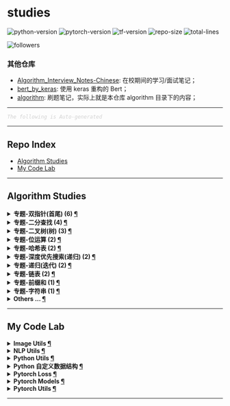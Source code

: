 studies
===

![python-version](https://img.shields.io/badge/python-3.8+-green)
![pytorch-version](https://img.shields.io/badge/pytorch-1.8+-green)
![tf-version](https://img.shields.io/badge/tensorflow-2.3+-green)
![repo-size](https://img.shields.io/github/repo-size/imhuay/studies)
![total-lines](https://img.shields.io/tokei/lines/github/imhuay/studies)
<!-- ![code-size](https://img.shields.io/github/languages/code-size/imhuay/studies) -->

![followers](https://img.shields.io/github/followers/imhuay?style=social)
<!-- ![user-stars](https://img.shields.io/github/stars/imhuay?style=social) -->


### 其他仓库
- [Algorithm_Interview_Notes-Chinese](https://github.com/imhuay/Algorithm_Interview_Notes-Chinese_backups): 在校期间的学习/面试笔记；
- [bert_by_keras](https://github.com/imhuay/bert_by_keras): 使用 keras 重构的 Bert；
- [algorithm](https://github.com/imhuay/algorithm): 刷题笔记，实际上就是本仓库 algorithm 目录下的内容；

---

<font color="LightGrey"><i> `The following is Auto-generated` </i></font>

---

Repo Index
---

- [Algorithm Studies](#algorithm-studies)
- [My Code Lab](#my-code-lab)

---

Algorithm Studies
---

<details><summary><b> 专题-双指针(首尾) (6) <a href="algorithm/topics/专题-双指针(首尾).md">¶</a></b></summary>

- [三数之和 (LeetCode, Medium, No.0015, 2021-10)](algorithm/topics/专题-双指针(首尾).md#三数之和-leetcode-medium-no0015-2021-10)
- [两数之和2(输入有序数组) (LeetCode, Easy, No.0167, 2021-10)](algorithm/topics/专题-双指针(首尾).md#两数之和2输入有序数组-leetcode-easy-no0167-2021-10)
- [接雨水 (LeetCode, Hard, No.0042, 2021-10)](algorithm/topics/专题-双指针(首尾).md#接雨水-leetcode-hard-no0042-2021-10)
- [最接近的三数之和 (LeetCode, Medium, No.0016, 2021-10)](algorithm/topics/专题-双指针(首尾).md#最接近的三数之和-leetcode-medium-no0016-2021-10)
- [有效三角形的个数 (LeetCode, Medium, No.0611, 2021-10)](algorithm/topics/专题-双指针(首尾).md#有效三角形的个数-leetcode-medium-no0611-2021-10)
- [盛最多水的容器 (LeetCode, Medium, No.0011, 2021-10)](algorithm/topics/专题-双指针(首尾).md#盛最多水的容器-leetcode-medium-no0011-2021-10)

</details>

<details><summary><b> 专题-二分查找 (4) <a href="algorithm/topics/专题-二分查找.md">¶</a></b></summary>

- [两数相除 (LeetCode, Medium, No.0029, 2021-10)](algorithm/topics/专题-二分查找.md#两数相除-leetcode-medium-no0029-2021-10)
- [将数据流变为多个不相交区间 (LeetCode, Hard, No.0352, 2021-10)](algorithm/topics/专题-二分查找.md#将数据流变为多个不相交区间-leetcode-hard-no0352-2021-10)
- [排列硬币 (LeetCode, Easy, No.0441, 2021-10)](algorithm/topics/专题-二分查找.md#排列硬币-leetcode-easy-no0441-2021-10)
- [搜索旋转排序数组 (LeetCode, Medium, No.0033, 2021-10)](algorithm/topics/专题-二分查找.md#搜索旋转排序数组-leetcode-medium-no0033-2021-10)

</details>

<details><summary><b> 专题-二叉树(树) (3) <a href="algorithm/topics/专题-二叉树(树).md">¶</a></b></summary>

- [二叉树的最大深度 (LeetCode, Easy, No.0104, 2021-10)](algorithm/topics/专题-二叉树(树).md#二叉树的最大深度-leetcode-easy-no0104-2021-10)
- [二叉树的最小深度 (LeetCode, Easy, No.0111, 2021-10)](algorithm/topics/专题-二叉树(树).md#二叉树的最小深度-leetcode-easy-no0111-2021-10)
- [路径总和3 (LeetCode, Medium, No.0437, 2021-10)](algorithm/topics/专题-二叉树(树).md#路径总和3-leetcode-medium-no0437-2021-10)

</details>

<details><summary><b> 专题-位运算 (2) <a href="algorithm/topics/专题-位运算.md">¶</a></b></summary>

- [两数相除 (LeetCode, Medium, No.0029, 2021-10)](algorithm/topics/专题-位运算.md#两数相除-leetcode-medium-no0029-2021-10)
- [重复的DNA序列 (LeetCode, Medium, No.0187, 2021-10)](algorithm/topics/专题-位运算.md#重复的dna序列-leetcode-medium-no0187-2021-10)

</details>

<details><summary><b> 专题-哈希表 (2) <a href="algorithm/topics/专题-哈希表.md">¶</a></b></summary>

- [两数之和 (LeetCode, Easy, No.0001, 2021-10)](algorithm/topics/专题-哈希表.md#两数之和-leetcode-easy-no0001-2021-10)
- [重复的DNA序列 (LeetCode, Medium, No.0187, 2021-10)](algorithm/topics/专题-哈希表.md#重复的dna序列-leetcode-medium-no0187-2021-10)

</details>

<details><summary><b> 专题-深度优先搜索(递归) (2) <a href="algorithm/topics/专题-深度优先搜索(递归).md">¶</a></b></summary>

- [二叉树的最小深度 (LeetCode, Easy, No.0111, 2021-10)](algorithm/topics/专题-深度优先搜索(递归).md#二叉树的最小深度-leetcode-easy-no0111-2021-10)
- [路径总和3 (LeetCode, Medium, No.0437, 2021-10)](algorithm/topics/专题-深度优先搜索(递归).md#路径总和3-leetcode-medium-no0437-2021-10)

</details>

<details><summary><b> 专题-递归(迭代) (2) <a href="algorithm/topics/专题-递归(迭代).md">¶</a></b></summary>

- [二叉树的最大深度 (LeetCode, Easy, No.0104, 2021-10)](algorithm/topics/专题-递归(迭代).md#二叉树的最大深度-leetcode-easy-no0104-2021-10)
- [合并两个有序链表 (LeetCode, Easy, No.0021, 2021-10)](algorithm/topics/专题-递归(迭代).md#合并两个有序链表-leetcode-easy-no0021-2021-10)

</details>

<details><summary><b> 专题-链表 (2) <a href="algorithm/topics/专题-链表.md">¶</a></b></summary>

- [两数相加 (LeetCode, Medium, No.0002, 2021-10)](algorithm/topics/专题-链表.md#两数相加-leetcode-medium-no0002-2021-10)
- [分隔链表 (LeetCode, Medium, No.0086, 2021-10)](algorithm/topics/专题-链表.md#分隔链表-leetcode-medium-no0086-2021-10)

</details>

<details><summary><b> 专题-前缀和 (1) <a href="algorithm/topics/专题-前缀和.md">¶</a></b></summary>

- [路径总和3 (LeetCode, Medium, No.0437, 2021-10)](algorithm/topics/专题-前缀和.md#路径总和3-leetcode-medium-no0437-2021-10)

</details>

<details><summary><b> 专题-字符串 (1) <a href="algorithm/topics/专题-字符串.md">¶</a></b></summary>

- [字符串中的单词数 (LeetCode, Easy, No.0434, 2021-10)](algorithm/topics/专题-字符串.md#字符串中的单词数-leetcode-easy-no0434-2021-10)

</details>

<details><summary><b> Others ... <a href="algorithm/README.md">¶</a></b></summary>

<details><summary><b> 专题-数学 (1) <a href="algorithm/topics/专题-数学.md">¶</a></b></summary>

- [排列硬币 (LeetCode, Easy, No.0441, 2021-10)](algorithm/topics/专题-数学.md#排列硬币-leetcode-easy-no0441-2021-10)

</details>

<details><summary><b> 专题-模拟 (1) <a href="algorithm/topics/专题-模拟.md">¶</a></b></summary>

- [将数据流变为多个不相交区间 (LeetCode, Hard, No.0352, 2021-10)](algorithm/topics/专题-模拟.md#将数据流变为多个不相交区间-leetcode-hard-no0352-2021-10)

</details>


</details>

---

My Code Lab
---

<details><summary><b> Image Utils <a href="code/README.md#image-utils">¶</a></b></summary>

- [`ImageCheck`: 图片完整性检查](code/README.md#imagecheck-图片完整性检查)
- [`get_real_ext`: 获取图像文件的真实后缀](code/README.md#get_real_ext-获取图像文件的真实后缀)

</details>

<details><summary><b> NLP Utils <a href="code/README.md#nlp-utils">¶</a></b></summary>

- [`BertTokenizer`: Bert 分词器](code/README.md#berttokenizer-bert-分词器)
- [`split`: 将数据按比例切分](code/README.md#split-将数据按比例切分)
- [`ner_result_parse`: NER 结果解析（基于 BIO 格式）](code/README.md#ner_result_parse-ner-结果解析基于-bio-格式)

</details>

<details><summary><b> Python Utils <a href="code/README.md#python-utils">¶</a></b></summary>

- [`simple_argparse`: 一个简化版 argparse](code/README.md#simple_argparse-一个简化版-argparse)

</details>

<details><summary><b> Python 自定义数据结构 <a href="code/README.md#python-自定义数据结构">¶</a></b></summary>

- [`ArrayDict`: 数组字典，支持 slice](code/README.md#arraydict-数组字典支持-slice)
- [`ValueArrayDict`: 数组字典，支持 slice，且操作 values](code/README.md#valuearraydict-数组字典支持-slice且操作-values)
- [`BunchDict`: 基于 dict 实现 Bunch 模式](code/README.md#bunchdict-基于-dict-实现-bunch-模式)
- [`ConfigDict`: 配置字典（基于 BunchDict）](code/README.md#configdict-配置字典基于-bunchdict)

</details>

<details><summary><b> Pytorch Loss <a href="code/README.md#pytorch-loss">¶</a></b></summary>

- [`BaseLoss`: Loss 基类](code/README.md#baseloss-loss-基类)
- [`ContrastiveLoss`: 对比损失（可自定义距离函数，默认为欧几里得距离）](code/README.md#contrastiveloss-对比损失可自定义距离函数默认为欧几里得距离)
- [`TripletLoss`: Triplet 损失，常用于无监督学习、few-shot 学习](code/README.md#tripletloss-triplet-损失常用于无监督学习few-shot-学习)
- [`CrossEntropyLoss`: 交叉熵](code/README.md#crossentropyloss-交叉熵)

</details>

<details><summary><b> Pytorch Models <a href="code/README.md#pytorch-models">¶</a></b></summary>

- [`DualNet`: 双塔结构](code/README.md#dualnet-双塔结构)
- [`SiameseNet`: 孪生网络，基于双塔结构](code/README.md#siamesenet-孪生网络基于双塔结构)
- [`SimCSE`: SimCSE](code/README.md#simcse-simcse)
- [`Bert`: Bert by Pytorch](code/README.md#bert-bert-by-pytorch)

</details>

<details><summary><b> Pytorch Utils <a href="code/README.md#pytorch-utils">¶</a></b></summary>

- [`DictTensorDataset`: 字典形式的 Dataset](code/README.md#dicttensordataset-字典形式的-dataset)
- [`ToyDataLoader`: 一个简单的 DataLoader](code/README.md#toydataloader-一个简单的-dataloader)

</details>

---

